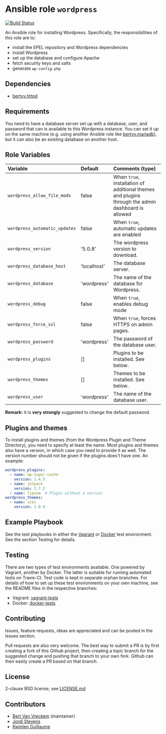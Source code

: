 # Ansible role `wordpress`

[![Build Status](https://travis-ci.org/bertvv/ansible-role-wordpress.svg?branch=master)](https://travis-ci.org/bertvv/ansible-role-wordpress)

An Ansible role for installing Wordpress. Specifically, the responsibilities of this role are to:

- install the EPEL repository and Wordpress dependencies
- install Wordpress
- set up the database and configure Apache
- fetch security keys and salts
- generate `wp-config.php`

## Dependencies

- [bertvv.httpd](https://galaxy.ansible.com/list#/roles/3047)

## Requirements

You need to have a database server set up with a database, user, and password that can is available to this Wordpress instance. You can set it up on the same machine (e.g. using another Ansible role like [bertvv.mariadb](https://github.com/bertvv/ansible-role-mariadb)), but it can also be an existing database on another host.

## Role Variables

| Variable                      | Default     | Comments (type)                                                                                    |
| :---                          | :---        | :---                                                                                               |
| `wordpress_allow_file_mods`   | false       | When `true`, installation of additional themes and plugins through the admin dashboard is allowed |
| `wordpress_automatic_updates` | false       | When `true`, automatic updates are enabled                                                         |
| `wordpress_version`           | '5.0.8'     | The wordpress version to download.                                                                               |
| `wordpress_database_host`     | 'localhost' | The database server.                                                                               |
| `wordpress_database`          | 'wordpress' | The name of the database for Wordpress.                                                            |
| `wordpress_debug`             | false       | When `true`, enables debug mode                                                                    |
| `wordpress_force_ssl`         | false       | When `true`, forces HTTPS on admin pages.                                                          |
| `wordpress_password`          | 'wordpress' | The password of the database user.                                                                 |
| `wordpress_plugins`           | []          | Plugins to be installed. See below.                                                                |
| `wordpress_themes`            | []          | Themes to be installed. See below.                                                                 |
| `wordpress_user`              | 'wordpress' | The name of the database user.                                                                     |

**Remark:** it is **very strongly** suggested to change the default password.

## Plugins and themes

To install plugins and themes (from the Wordpress Plugin and Theme Directory), you need to specify at least the name. Most plugins and themes also have a version, in which case you need to provide it as well. The version number should not be given if the plugins does't have one. An example:

```yaml
wordpress_plugins:
  - name: wp-super-cache
    version: 1.4.5
  - name: jetpack
    version: 3.7.2
  - name: lipsum  # Plugin without a version
wordpress_themes:
  - name: xcel
    version: 1.0.9
```

## Example Playbook

See the test playbooks in either the [Vagrant](https://github.com/bertvv/ansible-role-wordpress/blob/vagrant-tests/test.yml) or [Docker](https://github.com/bertvv/ansible-role-wordpress/blob/docker-tests/test.yml) test environment. See the section Testing for details.


## Testing

There are two types of test environments available. One powered by Vagrant, another by Docker. The latter is suitable for running automated tests on Travis-CI. Test code is kept in separate orphan branches. For details of how to set up these test environments on your own machine, see the README files in the respective branches:

- Vagrant: [vagrant-tests](https://github.com/bertvv/ansible-role-wordpress/tree/vagrant-tests)
- Docker: [docker-tests](https://github.com/bertvv/ansible-role-wordpress/tree/docker-tests)

## Contributing

Issues, feature requests, ideas are appreciated and can be posted in the Issues section.

Pull requests are also very welcome. The best way to submit a PR is by first creating a fork of this Github project, then creating a topic branch for the suggested change and pushing that branch to your own fork. Github can then easily create a PR based on that branch.

## License

2-clause BSD license, see [LICENSE.md](LICENSE.md)

## Contributors

- [Bert Van Vreckem](https://github.com/bertvv/) (maintainer)
- [Jordi Stevens](https://github.com/Xplendit)
- [Kwinten Guillaume](https://github.com/kwinteng)
